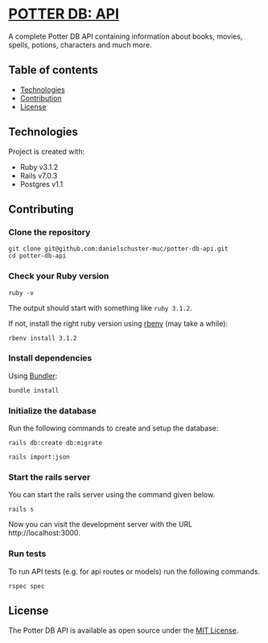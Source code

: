 # [POTTER DB: API](apipotterdb.com)

A complete Potter DB API containing information about books, movies, spells, potions, characters and much more.

## Table of contents

- [Technologies](#technologies)
- [Contribution](#contributing)
- [License](#license)

## Technologies

Project is created with:

- Ruby v3.1.2
- Rails v7.0.3
- Postgres v1.1

## Contributing

### Clone the repository

```shell
git clone git@github.com:danielschuster-muc/potter-db-api.git
cd potter-db-api
```

### Check your Ruby version

```shell
ruby -v
```

The output should start with something like `ruby 3.1.2`.

If not, install the right ruby version using [rbenv](https://github.com/rbenv/rbenv) (may take a while):

```shell
rbenv install 3.1.2
```

### Install dependencies

Using [Bundler](https://github.com/bundler/bundler):

```shell
bundle install
```

### Initialize the database

Run the following commands to create and setup the database:

```shell
rails db:create db:migrate
```

```shell
rails import:json
```

### Start the rails server

You can start the rails server using the command given below.

```shell
rails s
```

Now you can visit the development server with the URL http://localhost:3000.

### Run tests

To run API tests (e.g. for api routes or models) run the following commands.

```shell
rspec spec
```

## License

The Potter DB API is available as open source under the [MIT License](http://opensource.org/licenses/MIT).
